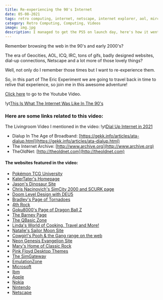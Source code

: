 ```yaml
---
title: Re-experiencing the 90's Internet
date: 05-08-2021
tags: retro computing, internet, netscape, internet explorer, aol, mirc, dial-up, geocities, web 1.0
category: Retro Computing, Computing, Videos
image: img.jpg
description: I managed to get the PS5 on launch day, here's how it went.
---
```


Remember browsing the web in the 90's and early 2000's?

The era of Geocities, AOL, ICQ, IRC, tons of gifs, badly designed websites, dial-up connections, Netscape and a lot more of those lovely things?

Well, not only do I remember those times but I want to re-experience them.

So, in this part of The Eric Experiment we are going to travel back in time to relive that experience, so join me in this awesome adventure!

[Click here](https://www.youtube.com/watch?v=HnKV2belxgs) to go to the Youtube Video.

!yt[This Is What The Internet Was Like In The 90's](https://www.youtube.com/watch?v=HnKV2belxgs)

### Here are some links related to this video:

The Livingroom Video I mentioned in the video:
!yt[Dial Up Internet in 2021](https://www.youtube.com/watch?v=T6I3qv1kka8)

- Dialup In The Age of Broadband: [https://gekk.info/articles/ata-dialup.html](https://gekk.info/articles/ata-dialup.html)
- The Internet Archive: [http://www.archive.org](http://www.archive.org)
- TheOldNet: [http://theoldnet.com](http://theoldnet.com)

#### The websites featured in the video:

- [Pokémon TCG University](https://theoldnet.com/get?url=angelfire.com%2Fwi%2Fpokemontcg&year=1998&scripts=false&decode=false)
- [KaterTater's Homepage](https://theoldnet.com/get?url=geocities.com%2FSouthBeach%2FPointe%2F6765&year=1998&scripts=false&decode=false)
- [Jason's Dinosaur Site](https://theoldnet.com/get?url=members.aol.com%2FErmine&year=1998&scripts=false&decode=false)
- [Chris Nacinovich's SimCity 2000 and SCURK page](https://theoldnet.com/get?url=geocities.com%2FTimesSquare%2FCorner%2F1696&year=1998&scripts=false&decode=false)
- [Doom Level Design with DEU5](https://theoldnet.com/get?url=geocities.com%2Fhollywood%2F2979&year=1998&scripts=false&decode=false)
- [Bradley's Page of Tornadoes](https://theoldnet.com/get?url=http%3A%2F%2Fgeocities.com%2FHeartland%2F9690&year=1998&scripts=false&decode=false)
- [4th Rock](https://theoldnet.com/get?url=geocities.com%2FArea51%2F1003&year=1998&scripts=false&decode=false)
- [Goku8000's Page of Dragon Ball Z](https://theoldnet.com/get?url=geocities.com%2FTokyo%2FDojo%2F6278&year=1998&scripts=false&decode=false)
- [The Barney Page](https://theoldnet.com/get?url=http%3A%2F%2Fgeocities.com%2FSiliconValley%2FHorizon%2F2590&year=1998&scripts=false&decode=false)
- [The QBasic Zone](https://theoldnet.com/get?url=geocities.com%2FSiliconValley%2F8191&year=1996&scripts=false&decode=false)
- [Linda's World of Cooking, Travel and More!](https://theoldnet.com/get?url=geocities.com%2FNapaValley%2F1442&year=1998&scripts=false&decode=false)
- [Natalie's Sailor Moon Site](https://theoldnet.com/get?url=geocities.com%2FSoHo%2FStudios%2F7332&year=1998&scripts=false&decode=false)
- [Cowgirl's Pooh & the Gang range on the web](https://theoldnet.com/get?url=http%3A%2F%2Fgeocities.com%2FAthens%2F1813&year=1998&scripts=false&decode=false)
- [Neon Genesis Evangelion Site](https://theoldnet.com/get?url=http%3A%2F%2Fgeocities.com%2FTokyo%2FTowers%2F1712&year=1998&scripts=false&decode=false)
- [Mary's Home of Classic Rock](https://theoldnet.com/get?url=geocities.com%2FSunsetStrip%2FArena%2F4996&year=1998&scripts=false&decode=false)
- [Pink Floyd Desktop Themes](https://theoldnet.com/get?url=members.aol.com%2FPINKD0TC0M%2Fpfdesktop&year=1998&scripts=false&decode=false)
- [The SimGateway](https://theoldnet.com/get?url=http%3A%2F%2Fsim.gamestats.com%2F&year=1998&scripts=false&decode=false)
- [EmulationZone](https://theoldnet.com/get?url=http%3A%2F%2Femulationzone.org%2F&year=1998&scripts=false&decode=false)
- [Microsoft](https://theoldnet.com/get?url=microsoft.com&year=1998&scripts=false&decode=false)
- [Ibm](https://theoldnet.com/get?url=ibm.com&year=1998&scripts=false&decode=false)
- [Apple](https://web.archive.org/web/19980509035420/http://www.apple.com:80/)
- [Nokia](https://web.archive.org/web/19980206080046/http://www.nokia.com/)
- [Nintendo](https://web.archive.org/web/19980610043107/http://www.nintendo.com:80/home/index.html)
- [Netscape](https://theoldnet.com/get?url=home.netscape.com&year=1998&scripts=false&decode=false)
